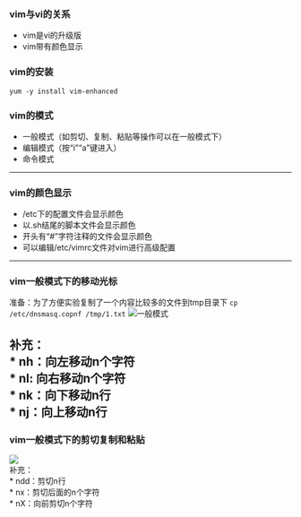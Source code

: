 ### vim与vi的关系  
* vim是vi的升级版
* vim带有颜色显示
### vim的安装
  ```yum -y install vim-enhanced```  
### vim的模式
* 一般模式（如剪切、复制、粘贴等操作可以在一般模式下）
* 编辑模式（按“i”“a”键进入）
* 命令模式  
----------------------------------------
### vim的颜色显示  
* /etc下的配置文件会显示颜色  
* 以.sh结尾的脚本文件会显示颜色  
* 开头有“#”字符注释的文件会显示颜色  
* 可以编辑/etc/vimrc文件对vim进行高级配置  
  
--------------------------------------------


### vim一般模式下的移动光标
  准备：为了方便实验复制了一个内容比较多的文件到tmp目录下
  ```cp /etc/dnsmasq.copnf /tmp/1.txt```
  ![一般模式](http://note.youdao.com/yws/public/resource/fe5ced3d829ab30129016455a6a31ae5/xmlnote/88C1391EE20040D0A9B1723179E291E1/4923)  

  补充：  
    * nh：向左移动n个字符  
    * nl: 向右移动n个字符  
    * nk：向下移动n行  
    * nj：向上移动n行  
---------------------------------------------
### vim一般模式下的剪切复制和粘贴
  ![](http://note.youdao.com/yws/public/resource/fe5ced3d829ab30129016455a6a31ae5/xmlnote/B23B8CF060724712B55B69AB8A63E1E1/4925)  
  补充：  
    * ndd：剪切n行  
    * nx：剪切后面的n个字符  
    * nX：向前剪切n个字符  
  
